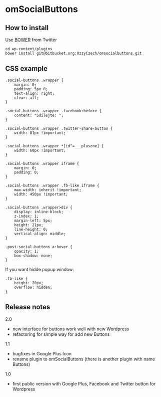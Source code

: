 omSocialButtons
===============

How to install
--------------

Use [BOWER](http://twitter.github.com/bower/) from Twitter

    cd wp-content/plugins
    bower install git@bitbucket.org:OzzyCzech/omsocialbuttons.git

CSS example
-----------


```
.social-buttons .wrapper {
	margin: 0;
	padding: 5px 0;
	text-align: right;
	clear: all;
}

.social-buttons .wrapper .facebook:before {
	content: "Sdílejte: ";
}

.social-buttons .wrapper .twitter-share-button {
	width: 81px !important;
}

.social-buttons .wrapper *[id^=___plusone] {
	width: 60px !important;
}

.social-buttons .wrapper iframe {
	margin: 0;
	padding: 0;
}

.social-buttons .wrapper .fb-like iframe {
	max-width: inherit !important;
	width: 450px !important;
}

.social-buttons .wrapper>div {
	display: inline-block;
	z-index: 1;
	margin-left: 5px;
	height: 21px;
	line-height: 0;
	vertical-align: middle;
}

.post-social-buttons a:hover {
	opacity: 1;
	box-shadow: none;
}
```

If you want hidde popup window:

```
.fb-like {
	height: 20px;
	overflow: hidden;
}
```

Release notes
-------------

2.0
- new interface for buttons work well with new Wordpress
- refactoring for simple way for add new Buttons

1.1
- bugfixes in Google Plus Icon
- rename plugin to omSocialButtons (there is another plugin with name Buttons)

1.0
- first public version with Google Plus, Facebook and Twitter button for Wordpress